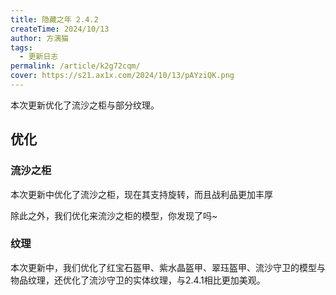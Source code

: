 ```yaml
---
title: 隐藏之年 2.4.2
createTime: 2024/10/13
author: 方漓猫
tags:
  - 更新日志
permalink: /article/k2g72cqm/
cover: https://s21.ax1x.com/2024/10/13/pAYziQK.png
---
```

本次更新优化了流沙之柜与部分纹理。

<!-- more -->
## 优化
### 流沙之柜
本次更新中优化了流沙之柜，现在其支持旋转，而且战利品更加丰厚

除此之外，我们优化来流沙之柜的模型，你发现了吗~

### 纹理
本次更新中，我们优化了红宝石盔甲、紫水晶盔甲、翠珏盔甲、流沙守卫的模型与物品纹理，还优化了流沙守卫的实体纹理，与2.4.1相比更加美观。
